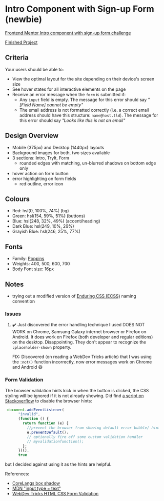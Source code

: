 # Intro Component with Sign-up Form (newbie)

[Frontend Mentor Intro component with sign-up form challenge](https://www.frontendmentor.io/challenges/intro-component-with-signup-form-5cf91bd49edda32581d28fd1)

[Finished Project](https://janegca.github.io/fem-challenges/09-intro-comp/index.html)

## Criteria

Your users should be able to:

- View the optimal layout for the site depending on their device's screen size
- See hover states for all interactive elements on the page
- Receive an error message when the `form` is submitted if:
  - Any `input` field is empty. The message for this error should say _"[Field
    Name] cannot be empty"_
  - The email address is not formatted correctly (i.e. a correct email address
    should have this structure: `name@host.tld`). The message for this error
    should say _"Looks like this is not an email"_

## Design Overview

- Mobile (375px) and Desktop (1440px) layouts
- Background images for both, two sizes available
- 3 sections: Intro, TryIt, Form
  - rounded edges with matching, un-blurred shadows on bottom edge only
- hover action on form button
- error highlighting on form fields
  - red outline, error icon

## Colours

- Red: hsl(0, 100%, 74%) (bg)
- Green: hsl(154, 59%, 51%) (buttons)
- Blue: hsl(248, 32%, 49%) (accent/heading)
- Dark Blue: hsl(249, 10%, 26%)
- Grayish Blue: hsl(246, 25%, 77%)

## Fonts

- Family: [Poppins](https://fonts.google.com/specimen/Poppins)
- Weights: 400, 500, 600, 700
- Body Font size: 16px

## Notes

- trying out a modified version of
  [Enduring CSS (ECSS)](https://ecss.benfrain.com/) naming convention

### Issues

1. ✔️ Just discovered the error handling technique I used DOES NOT WORK on
   Chrome, Samsung Galaxy internet browser or Firefox on Android. It does work
   on Firefox (both developer and regular editions) on the desktop.
   Disappointing. They don't appear to recognize the `:placeholder-shown`
   property.

   FIX: Discovered (on reading a WebDev Tricks article) that I was using the
   `:not()` function incorrectly, now error messages work on Chrome and Android
   😄

### Form Validation

The browser validation hints kick in when the button is clicked, the CSS styling
will be ignored if it is not already showing. Did find
[a script on Stackoverflow](https://stackoverflow.com/questions/5478800/override-css-for-html5-form-validation-required-popup)
to disable the browser hints:

```javascript
 document.addEventListener(
      "invalid",
      (function () {
        return function (e) {
          //prevent the browser from showing default error bubble/ hint
          e.preventDefault();
          // optionally fire off some custom validation handler
          // myvalidationfunction();
        };
      })(),
      true
```

but I decided against using it as the hints are helpful.

References:

- [CoreLangs box shadow](http://www.corelangs.com/css/box/shadow.html)
- [MDN "input type = text"](https://developer.mozilla.org/en-US/docs/Web/HTML/Element/input/text)
- [WebDev Tricks HTML CSS Form Validation](https://webdevtrick.com/html-css-form-validation/)
